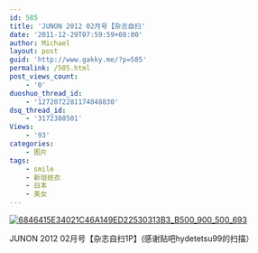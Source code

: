 ```yaml
---
id: 585
title: 'JUNON 2012 02月号【杂志自扫'
date: '2011-12-29T07:59:59+08:00'
author: Michael
layout: post
guid: 'http://www.gakky.me/?p=585'
permalink: /585.html
post_views_count:
    - '0'
duoshuo_thread_id:
    - '1272072281174048830'
dsq_thread_id:
    - '3172388501'
Views:
    - '93'
categories:
    - 图片
tags:
    - smile
    - 新垣结衣
    - 日本
    - 美女
---
```


[![6846415E34021C46A149ED22530313B3_B500_900_500_693](http://www.yui-aragaki.org/wp-content/uploads/img/6846415E34021C46A149ED22530313B3_B500_900_500_693.jpeg)](http://www.yui-aragaki.org/wp-content/uploads/img/6846415E34021C46A149ED22530313B3_B1280_1280_738_1024.jpeg)

JUNON 2012 02月号【杂志自扫1P】(感谢贴吧hydetetsu99的扫描）
